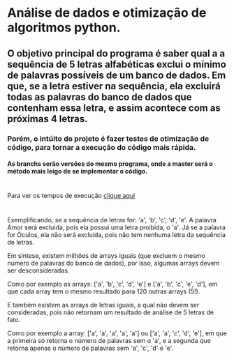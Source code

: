 # Análise de dados e otimização de algoritmos python.

## O objetivo principal do programa é saber qual a a sequência de 5 letras alfabéticas exclui o mínimo de palavras possíveis de um banco de dados. Em que, se a letra estiver na sequência, ela excluirá todas as palavras do banco de dados que contenham essa letra, e assim acontece com as próximas 4 letras. 
### Porém, o intúito do projeto é fazer testes de otimização de código, para tornar a execução do código mais rápida.

#### As branchs serão versões do mesmo programa, onde a master será o método mais leigo de se implementar o código.
#
Para ver os tempos de execução [clique aqui](https://github.com/DionVitor/Algoritmo-de-leitura-de-dados/blob/master-1.1/time_of_execution.md)
#
Exemplificando, se a sequência de letras for: 'a', 'b', 'c', 'd', 'e'. A palavra Amor será excluida, pois ela possui uma letra proibida, o 'a'. Já se a palavra for Óculos, ela não será excluída, pois não tem nenhuma letra da sequência de letras.

Em síntese, existem milhões de arrays iguais (que excluem o mesmo número de palavras do banco de dados), por isso, algumas arrays devem ser desconsideradas.

Como por exemplo as arrays: ['a', 'b', 'c', 'd', 'e'] e ['a', 'b', 'c', 'e', 'd'], em que cada array tem o mesmo resultado para 120 outras arrays (5!).

E também existem as arrays de letras iguais, a qual não devem ser consideradas, pois não retornam um resultado de análise de 5 letras de fato.

Como por exemplo a array: ['a', 'a', 'a', 'a', 'a'] ou ['a', 'a', 'c', 'd', 'e'], em que a primeira só retorna o número de palavras sem o 'a', e a segunda que retorna apenas o número de palavras sem 'a', 'c', 'd' e 'e'.

